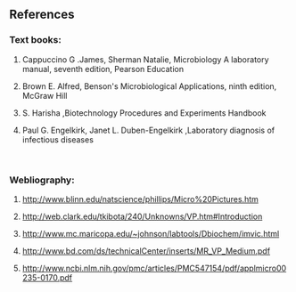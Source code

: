 ## References


### Text books:
 
1.	Cappuccino G .James, Sherman Natalie, Microbiology A laboratory manual, seventh edition, Pearson Education

2.	Brown E. Alfred, Benson's Microbiological Applications, ninth edition, McGraw Hill

3.	S. Harisha ,Biotechnology Procedures and Experiments Handbook

4.	Paul G. Engelkirk, Janet L. Duben-Engelkirk ,Laboratory diagnosis of infectious diseases

&nbsp;


### Webliography:
 
1.	http://www.blinn.edu/natscience/phillips/Micro%20Pictures.htm

2.	http://web.clark.edu/tkibota/240/Unknowns/VP.htm#Introduction

3.	http://www.mc.maricopa.edu/~johnson/labtools/Dbiochem/imvic.html

4.	http://www.bd.com/ds/technicalCenter/inserts/MR_VP_Medium.pdf

5.	http://www.ncbi.nlm.nih.gov/pmc/articles/PMC547154/pdf/applmicro00235-0170.pdf
 
